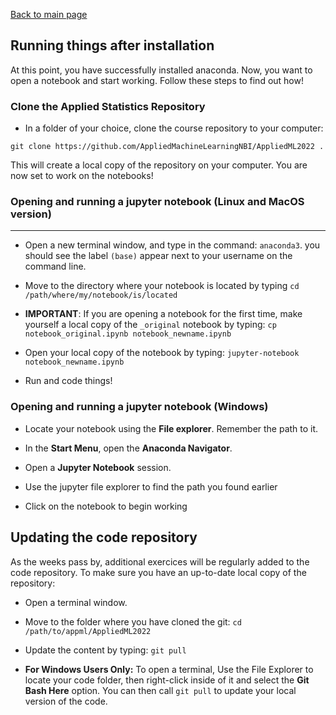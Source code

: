 [Back to main page](../README.md)


## Running things after installation

At this point, you have successfully installed anaconda. Now, you want to open a notebook and start working. Follow these steps to find out how!


### Clone the Applied Statistics Repository

*  In a folder of your choice, clone the course repository to your computer:

  `git clone https://github.com/AppliedMachineLearningNBI/AppliedML2022 .`

This will create a local copy of the repository on your computer. You are now set to work on the notebooks!



### Opening and running a jupyter notebook (Linux and MacOS version)
---

* Open a new terminal window, and type in the command: `anaconda3`. you should see the label `(base)` appear next to your username on the command line.

* Move to the directory where your notebook is located by typing `cd /path/where/my/notebook/is/located`

* __IMPORTANT__: If you are opening a notebook for the first time, make yourself a local copy of the `_original` notebook by typing: `cp notebook_original.ipynb notebook_newname.ipynb` 

* Open your local copy of the notebook by typing: `jupyter-notebook notebook_newname.ipynb`

* Run and code things!


### Opening and running a jupyter notebook (Windows)

* Locate your notebook using the __File explorer__. Remember the path to it.

* In the __Start Menu__, open the __Anaconda Navigator__.

* Open a __Jupyter Notebook__ session.

* Use the jupyter file explorer to find the path you found earlier

* Click on the notebook to begin working


## Updating the code repository


As the weeks pass by, additional exercices will be regularly added to the code repository. To make sure you have an up-to-date local copy of the repository:

* Open a terminal window.

* Move to the folder where you have cloned the git: `cd /path/to/appml/AppliedML2022`

* Update the content by typing: `git pull`

* __For Windows Users Only:__ To open a terminal, Use the File Explorer to locate your code folder, then right-click inside of it and select the __Git Bash Here__ option. You can then call `git pull` to update your local version of the code.
